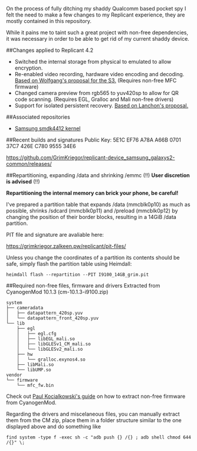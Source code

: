 On the process of fully ditching my shaddy Qualcomm based pocket spy I felt the need to make a few changes to my Replicant experience, they are mostly contained in this repository.

While it pains me to taint such a great project with non-free dependencies, it was necessary in order to be able to get rid of my current shaddy device.

##Changes applied to Replicant 4.2
- Switched the internal storage from physical to emulated to allow encryption.
- Re-enabled video recording, hardware video encoding and decoding. 
[Based on Wolfgang's proposal for the S3.](https://www.mail-archive.com/replicant@lists.osuosl.org/msg00444.html) (Requires non-free MFC firmware)
- Changed camera preview from rgb565 to yuv420sp to allow for QR code scanning. (Requires EGL, Gralloc and Mali non-free drivers)
- Support for isolated persistent recovery. [Based on Lanchon's proposal.](http://forum.xda-developers.com/galaxy-s2/orig-development/isorec-isolated-recovery-galaxy-s2-t3291176)

##Associated repositories
- [Samsung smdk4412 kernel](https://github.com/GrimKriegor/replicant-kernel_samsung_smdk4412)

##Recent builds and signatures
Public Key: 5E1C EF76 A78A A66B 0701 37C7 426E C780 9555 34E6

<https://github.com/GrimKriegor/replicant-device_samsung_galaxys2-common/releases/>

##Repartitioning, expanding /data and shrinking /emmc
(!!) **User discretion is advised** (!!)

**Repartitioning the internal memory can brick your phone, be careful!**

I've prepared a partition table that expands /data (mmcblk0p10) as much as possible, shrinks /sdcard (mmcblk0p11) and /preload (mmcblk0p12) by changing the position of their border blocks, resulting in a 14GiB /data partition.

PIT file and signature are avaliable here:

<https://grimkriegor.zalkeen.pw/replicant/pit-files/>

Unless you change the coordinates of a partition its contents should be safe, simply flash the partition table using Heimdall:

    heimdall flash --repartition --PIT I9100_14GB_grim.pit

##Required non-free files, firmware and drivers
Extracted from CyanogenMod 10.1.3 (cm-10.1.3-i9100.zip)

    system
    ├── cameradata
    │   ├── datapattern_420sp.yuv
    │   └── datapattern_front_420sp.yuv
    └── lib
        ├── egl
        │   ├── egl.cfg
        │   ├── libEGL_mali.so
        │   ├── libGLESv1_CM_mali.so
        │   └── libGLESv2_mali.so
        ├── hw
        │   └── gralloc.exynos4.so
        ├── libMali.so
        └── libUMP.so
    vendor
    └── firmware
        └── mfc_fw.bin

Check out [Paul Kocialkowski's guide](http://code.paulk.fr/article16/missing-proprietary-firmwares-in-android-systems) on how to extract non-free firmware from CyanogenMod.

Regarding the drivers and miscelaneous files, you can manually extract them from the CM zip, place them in a folder structure similar to the one displayed above and do something like

    find system -type f -exec sh -c "adb push {} /{} ; adb shell chmod 644 /{}" \;
